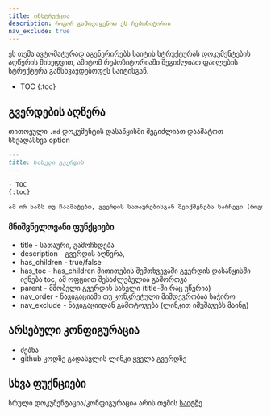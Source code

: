 ```yaml
---
title: ინსტრუქცია
description: როგორ გამოვიყენოთ ეს რეპოზიტორია
nav_exclude: true
---
```


ეს თემა ავტომატურად აგენერირებს საიტის სტრუქტურას დოკუმენტების
აღწერის მიხედვით, ამიტომ რეპოზიტორიაში შეგიძლიათ ფაილების სტრუქტურა განსხვავდებოდეს საიტისგან.

- TOC
{:toc}

## გვერდების აღწერა
თითოეული `.md` დოკუმენტის დასაწყისში შეგიძლიათ დაამატოთ სხვადასხვა option

```markdown
---
title: სახელი გვერდის
---

- TOC
{:toc}

ამ ორ ხაზს თუ ჩაამატებთ, გვერდის სათაურებისგან შეიქმენება სარჩევი (როგორც ამ გვერდის დასაწყისში)

```

### მნიშვნელოვანი ფუნქციები
- title - სათაური, გამოჩნდება
- description - გვერდის აღწერა, 
- has_children - true/false
- has_toc - has_children მითითების შემთხვევაში გვერდის დასაწყისში იქნება toc, ამ ოფციით შესაძლებელია გამორთვა
- parent - მშობელი გვერდის სახელი (title-ში რაც უწერია)
- nav_order - ნავიგაციაში თუ კონკრეტული მიმდევრობაა საჭირო
- nav_exclude - ნავიგაციიდან გამოტოვება (ლინკით იმუშავებს მაინც)


## არსებული კონფიგურაცია
- ძებნა
- github კოდზე გადასვლის ლინკი ყველა გვერდზე

## სხვა ფუქნციები
სრული დოკუმენტაცია/კონფიგურაცია არის თემის [საიტზე](https://pmarsceill.github.io/just-the-docs/)
